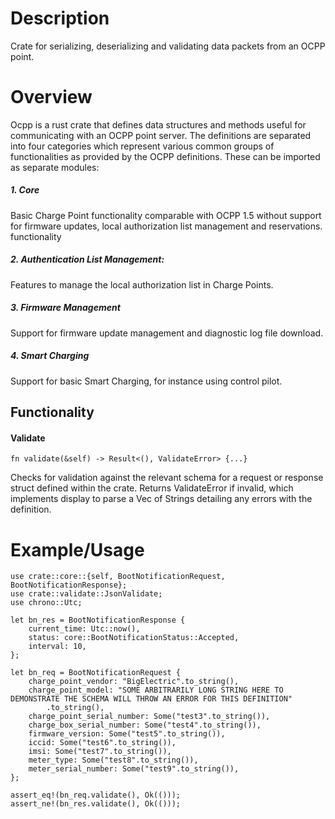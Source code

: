 # Description
Crate for serializing, deserializing and validating data packets from an OCPP point.

# Overview
Ocpp is a rust crate that defines data structures and methods useful for communicating with an OCPP point server. The definitions are separated into four categories which represent various common groups of functionalities as provided by the OCPP definitions. These can be imported as separate modules:
##### 1. Core
Basic Charge Point functionality comparable with OCPP 1.5 without support for firmware updates, local
authorization list management and reservations. functionality
##### 2. Authentication List Management:
Features to manage the local authorization list in Charge Points.
##### 3. Firmware Management
Support for firmware update management and diagnostic log file download.
##### 4. Smart Charging
Support for basic Smart Charging, for instance using control pilot.

## Functionality
#### Validate
	fn validate(&self) -> Result<(), ValidateError> {...}
Checks for validation against the relevant schema for a request or response struct defined within the crate. Returns ValidateError if invalid, which implements display to parse a Vec of Strings detailing any errors with the definition.

# Example/Usage
	use crate::core::{self, BootNotificationRequest, BootNotificationResponse};
	use crate::validate::JsonValidate;
	use chrono::Utc;

	let bn_res = BootNotificationResponse {
        current_time: Utc::now(),
        status: core::BootNotificationStatus::Accepted,
        interval: 10,
    };

    let bn_req = BootNotificationRequest {
        charge_point_vendor: "BigElectric".to_string(),
        charge_point_model: "SOME ARBITRARILY LONG STRING HERE TO DEMONSTRATE THE SCHEMA WILL THROW AN ERROR FOR THIS DEFINITION"
            .to_string(),
        charge_point_serial_number: Some("test3".to_string()),
        charge_box_serial_number: Some("test4".to_string()),
        firmware_version: Some("test5".to_string()),
        iccid: Some("test6".to_string()),
        imsi: Some("test7".to_string()),
        meter_type: Some("test8".to_string()),
        meter_serial_number: Some("test9".to_string()),
    };

    assert_eq!(bn_req.validate(), Ok(()));
    assert_ne!(bn_res.validate(), Ok(()));


